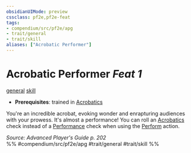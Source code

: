 ```yaml
---
obsidianUIMode: preview
cssclass: pf2e,pf2e-feat
tags:
- compendium/src/pf2e/apg
- trait/general
- trait/skill
aliases: ["Acrobatic Performer"]
---
```

# Acrobatic Performer  *Feat 1*  
[general](general.md "General Feat Trait")  [skill](skill.md "Skill Feat Trait")  

- **Prerequisites**: trained in [Acrobatics](skills.md#Acrobatics)

You're an incredible acrobat, evoking wonder and enrapturing audiences with your prowess. It's almost a performance! You can roll an [Acrobatics](skills.md#Acrobatics) check instead of a [Performance](skills.md#Performance) check when using the [Perform](perform.md) action.

*Source: Advanced Player's Guide p. 202*  
%% #compendium/src/pf2e/apg #trait/general #trait/skill %%